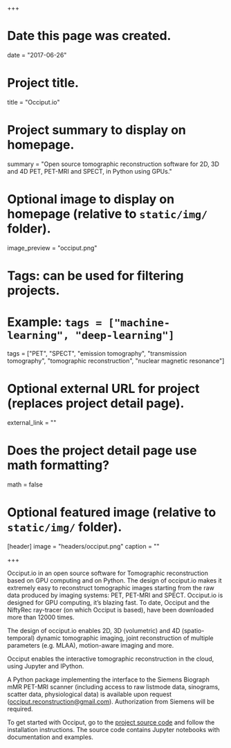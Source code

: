 +++
# Date this page was created.
date = "2017-06-26"

# Project title.
title = "Occiput.io"

# Project summary to display on homepage.
summary = "Open source tomographic reconstruction software for 2D, 3D and 4D PET, PET-MRI and SPECT, in Python using GPUs."

# Optional image to display on homepage (relative to `static/img/` folder).
image_preview = "occiput.png"

# Tags: can be used for filtering projects.
# Example: `tags = ["machine-learning", "deep-learning"]`
tags = ["PET", "SPECT", "emission tomography", "transmission tomography",
            "tomographic reconstruction", "nuclear magnetic resonance"]

# Optional external URL for project (replaces project detail page).
external_link = ""

# Does the project detail page use math formatting?
math = false

# Optional featured image (relative to `static/img/` folder).
[header]
image = "headers/occiput.png"
caption = ""

+++

Occiput.io in an open source software for Tomographic reconstruction based on GPU computing and on Python.
The design of occiput.io makes it extremely easy to reconstruct tomographic images starting from the raw data produced by imaging systems: PET, PET-MRI and SPECT. Occiput.io is designed for GPU computing, it’s blazing fast.
To date, Occiput and the NiftyRec ray-tracer (on which Occiput is based), have been downloaded more than 12000 times.

The design of occiput.io enables 2D, 3D (volumetric) and 4D (spatio-temporal) dynamic tomographic imaging, joint reconstruction of multiple parameters (e.g. MLAA), motion-aware imaging and more.

Occiput enables the interactive tomographic reconstruction in the cloud, using Jupyter and IPython.

A Python package implementing the interface to the Siemens Biograph mMR PET-MRI scanner (including access to raw listmode data, sinograms, scatter data, physiological data) is available upon request (occiput.reconstruction@gmail.com). Authorization from Siemens will be required.

To get started with Occiput, go to the [project source code](https://github.com/mscipio/occiput)  and follow the installation instructions. The source code contains Jupyter notebooks with documentation and examples.
